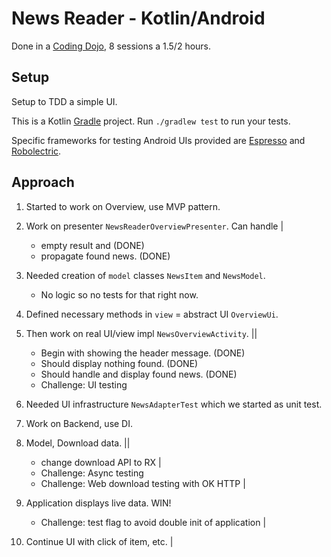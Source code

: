 # News Reader - Kotlin/Android

Done in a [Coding Dojo](http://codingdojo.org/WhatIsCodingDojo/), 
8 sessions a 1.5/2 hours.

## Setup

Setup to TDD a simple UI.

This is a Kotlin [Gradle](https://gradle.org/) project. Run `./gradlew test` to run your tests.

Specific frameworks for testing Android UIs provided are [Espresso](https://developer.android.com/training/testing/espresso) and [Robolectric](http://robolectric.org/).

## Approach

1. Started to work on Overview, use MVP pattern.

2. Work on presenter `NewsReaderOverviewPresenter`. Can handle |

   - empty result and (DONE)
   - propagate found news. (DONE)

3. Needed creation of `model` classes `NewsItem` and `NewsModel`.

   - No logic so no tests for that right now.

4. Defined necessary methods in `view` = abstract UI `OverviewUi`.
5. Then work on real UI/view impl `NewsOverviewActivity`. ||

   - Begin with showing the header message. (DONE)
   - Should display nothing found. (DONE)
   - Should handle and display found news. (DONE)
   - Challenge: UI testing

6. Needed UI infrastructure `NewsAdapterTest` which we started as unit test.

7. Work on Backend, use DI.

8. Model, Download data. ||

   - change download API to RX |
   - Challenge: Async testing
   - Challenge: Web download testing with OK HTTP |

9. Application displays live data. WIN!

   - Challenge: test flag to avoid double init of application |

10. Continue UI with click of item, etc. |

